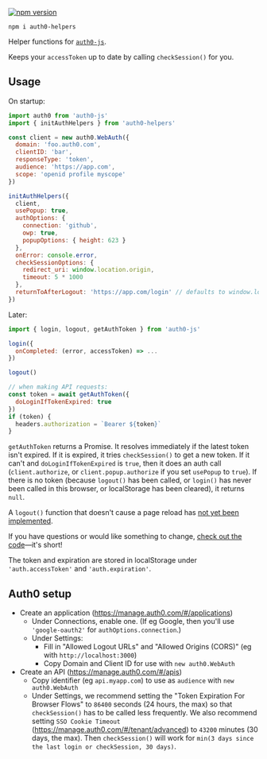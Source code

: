[![npm version](https://badge.fury.io/js/auth0-helpers.svg)](https://www.npmjs.com/package/auth0-helpers)

`npm i auth0-helpers`

Helper functions for [`auth0-js`](https://www.npmjs.com/package/auth0-js).

Keeps your `accessToken` up to date by calling `checkSession()` for you.

## Usage

On startup:

```js
import auth0 from 'auth0-js'
import { initAuthHelpers } from 'auth0-helpers'

const client = new auth0.WebAuth({
  domain: 'foo.auth0.com',
  clientID: 'bar',
  responseType: 'token',
  audience: 'https://app.com',
  scope: 'openid profile myscope'
})

initAuthHelpers({
  client,
  usePopup: true,
  authOptions: {
    connection: 'github',
    owp: true,
    popupOptions: { height: 623 }
  },
  onError: console.error,
  checkSessionOptions: {
    redirect_uri: window.location.origin,
    timeout: 5 * 1000
  },
  returnToAfterLogout: 'https://app.com/login' // defaults to window.location.origin
})
```

Later:

```js
import { login, logout, getAuthToken } from 'auth0-js'

login({
  onCompleted: (error, accessToken) => ...
})

logout()

// when making API requests:
const token = await getAuthToken({
  doLoginIfTokenExpired: true
})
if (token) {
  headers.authorization = `Bearer ${token}`
}
```

`getAuthToken` returns a Promise. It resolves immediately if the latest token isn't expired. If it is expired, it tries `checkSession()` to get a new token. If it can't and `doLoginIfTokenExpired` is `true`, then it does an auth call (`client.authorize`, or `client.popup.authorize` if you set `usePopup` to `true`). If there is no token (because `logout()` has been called, or `login()` has never been called in this browser, or localStorage has been cleared), it returns `null`.

A `logout()` function that doesn't cause a page reload has [not yet been implemented](https://github.com/auth0/auth0.js/issues/618).

If you have questions or would like something to change, [check out the code](https://github.com/lorensr/auth0-helpers/blob/master/index.js)—it's short!

The token and expiration are stored in localStorage under `'auth.accessToken'` and `'auth.expiration'`.

## Auth0 setup

- Create an application (https://manage.auth0.com/#/applications)
  - Under Connections, enable one. (If eg Google, then you'll use `'google-oauth2'` for `authOptions.connection`.)
  - Under Settings:
    - Fill in "Allowed Logout URLs" and "Allowed Origins (CORS)" (eg with `http://localhost:3000`)
    - Copy Domain and Client ID for use with `new auth0.WebAuth`
- Create an API (https://manage.auth0.com/#/apis)
  - Copy identifier (eg `api.myapp.com`) to use as `audience` with `new auth0.WebAuth`
  - Under Settings, we recommend setting the "Token Expiration For Browser Flows" to `86400` seconds (24 hours, the max) so that `checkSession()` has to be called less frequently. We also recommend setting `SSO Cookie Timeout` (https://manage.auth0.com/#/tenant/advanced) to `43200` minutes (30 days, the max). Then `checkSession()` will work for `min(3 days since the last login or checkSession, 30 days)`.

